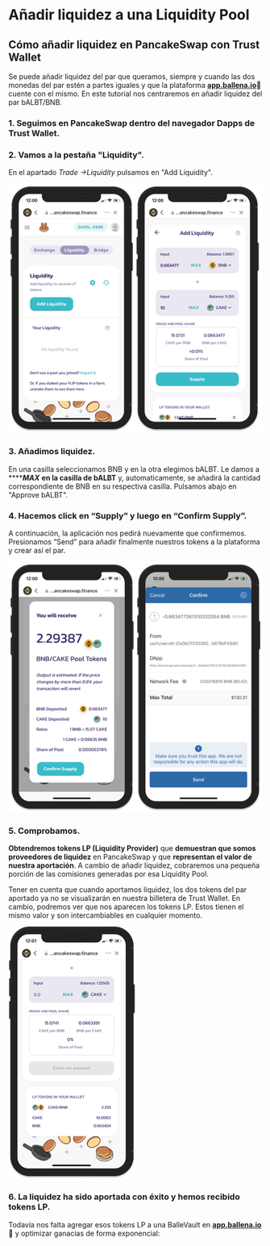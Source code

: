 # Añadir liquidez a una Liquidity Pool

## Cómo añadir liquidez en PancakeSwap con Trust Wallet

Se puede añadir liquidez del par que queramos, siempre y cuando las dos monedas del par estén a partes iguales y que la plataforma [**app.ballena.io**](https://app.ballena.io/)**🐋** cuente con el mismo. En este tutorial nos centraremos en añadir liquidez del par bALBT/BNB.



### 1. Seguimos en PancakeSwap dentro del navegador Dapps de Trust Wallet.



### 2. Vamos a la pestaña "Liquidity".

En el apartado _Trade →Liquidity_  pulsamos en "Add Liquidity".



![](../../../../../../.gitbook/assets/pancake_liquidity.png)



### 3. Añadimos liquidez.

En una casilla seleccionamos BNB y en la otra elegimos bALBT. Le damos a ****_**MAX**_  **en la casilla de bALBT** y, automaticamente, se añadirá la cantidad correspondiente de BNB en su respectiva casilla. Pulsamos abajo en "Approve bALBT".



### 4. Hacemos click en “Supply” y luego en “Confirm Supply”. 

A continuación, la aplicación nos pedirá nuevamente que confirmemos. Presionamos “Send” para añadir finalmente nuestros tokens a la plataforma y crear así el par.



![](../../../../../../.gitbook/assets/pancake_lp.png)



### 5. Comprobamos.

**Obtendremos tokens LP \(Liquidity Provider\)** que **demuestran que somos proveedores de liquidez** en PancakeSwap y que **representan el valor de nuestra aportación**. A cambio de añadir liquidez, cobraremos una pequeña porción de las comisiones generadas por esa Liquidity Pool.

 Tener en cuenta que cuando aportamos liquidez, los dos tokens del par aportado ya no se visualizarán en nuestra billetera de Trust Wallet. En cambio, podremos ver que nos aparecen los tokens LP. Estos tienen el mismo valor y son intercambiables en cualquier momento.



![](../../../../../../.gitbook/assets/9a50ca34dcacf14236cc41499e30fe72ba1b8c0e_2_253x500.png)





### 6. La liquidez ha sido aportada con éxito y hemos recibido tokens LP.



Todavía nos falta agregar esos tokens LP a una BalleVault en [**app.ballena.io**](https://app.ballena.io/)**🐋** y optimizar ganacias de forma exponencial:



